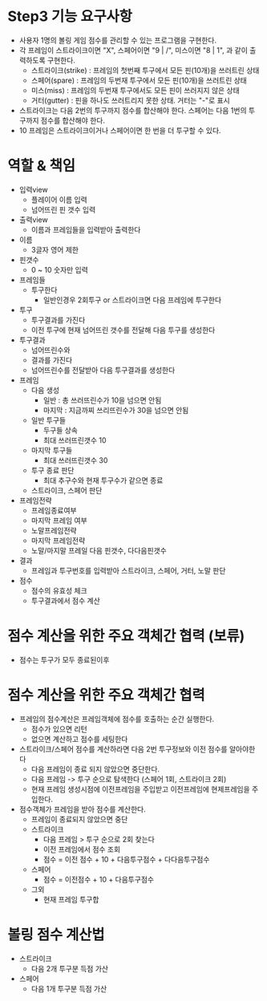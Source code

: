 # Step3 기능 요구사항
- 사용자 1명의 볼링 게임 점수를 관리할 수 있는 프로그램을 구현한다.
- 각 프레임이 스트라이크이면 "X", 스페어이면 "9 | /", 미스이면 "8 | 1", 과 같이 출력하도록 구현한다.
  - 스트라이크(strike) : 프레임의 첫번째 투구에서 모든 핀(10개)을 쓰러트린 상태
  - 스페어(spare) : 프레임의 두번재 투구에서 모든 핀(10개)을 쓰러트린 상태
  - 미스(miss) : 프레임의 두번재 투구에서도 모든 핀이 쓰러지지 않은 상태
  - 거터(gutter) : 핀을 하나도 쓰러트리지 못한 상태. 거터는 "-"로 표시
- 스트라이크는 다음 2번의 투구까지 점수를 합산해야 한다. 스페어는 다음 1번의 투구까지 점수를 합산해야 한다.
- 10 프레임은 스트라이크이거나 스페어이면 한 번을 더 투구할 수 있다.

# 역할 & 책임

- 입력view
    - 플레이어 이름 입력
    - 넘어뜨린 핀 갯수 입력
- 출력view
    - 이름과 프레임들을 입력받아 출력한다
- 이름
    - 3글자 영어 제한
- 핀갯수
    - 0 ~ 10 숫자만 입력
- 프레임들
    - 투구한다
        - 일반인경우 2회투구 or 스트라이크면 다음 프레임에 투구한다
- 투구
    - 투구결과를 가진다
    - 이전 투구에 현재 넘어뜨린 갯수를 전달해 다음 투구를 생성한다
- 투구결과
    - 넘어뜨린수와
    - 결과를 가진다
    - 넘어뜨린수를 전달받아 다음 투구결과를 생성한다
- 프레임
    - 다음 생성
        - 일반 : 총 쓰러뜨린수가 10을 넘으면 안됨
        - 마지막 : 지금까찌 쓰리뜨린수가 30을 넘으면 안됨
    - 일반 투구들
        - 두구들 상속
        - 최대 쓰러뜨린갯수 10
    - 마지막 투구들
        - 최대 쓰러뜨린갯수 30
    - 투구 종료 판단
        - 최대 추구수와 현재 투구수가 같으면 종료
    - 스트라이크, 스페어 판단
- 프레임전략
    - 프레임종료여부
    - 마지막 프레임 여부
    - 노말프레임전략
    - 마지막 프레임전략
    - 노말/마지말 프레일 다음 핀갯수, 다다음핀갯수
- 결과
    - 프레임과 투구번호를 입력받아 스트라이크, 스페어, 거터, 노말 판단
- 점수
  - 점수의 유효성 체크
  - 투구결과에서 점수 계산

# 점수 계산을 위한 주요 객체간 협력 (보류)
- 점수는 투구가 모두 종료된이후

# 점수 계산을 위한 주요 객체간 협력
- 프레임의 점수계산은 프레임객체에 점수를 호출하는 순간 실행한다.
  - 점수가 있으면 리턴
  - 없으면 계산하고 점수를 세팅한다
- 스트라이크/스페어 점수를 계산하라면 다음 2번 투구정보와 이전 점수를 알아야한다
  - 다음 프레임이 종료 되지 않았으면 중단한다.
  - 다음 프레임 -> 투구 순으로 탐색한다 (스페어 1회, 스트라이크 2회)
  - 현재 프레임 생성시점에 이전프레임을 주입받고 이전프레임에 현제프레임을 주입한다.
- 점수객체가 프레임을 받아 점수를 계산한다.
  - 프레임이 종료되지 않았으면 중단
  - 스트라이크
    - 다음 프레임 > 투구 순으로 2회 찾는다
    - 이전 프레임에서 점수 조회
    - 점수 = 이전 점수 + 10 + 다음투구점수 + 다다음투구점수
  - 스페어
    - 점수 = 이전점수 + 10 + 다음투구점수
  - 그외
    - 현재 프레임 투구합

# 볼링 점수 계산법

- 스트라이크
    - 다음 2개 투구분 득점 가산
- 스페어
    - 다음 1개 투구분 득점 가산
